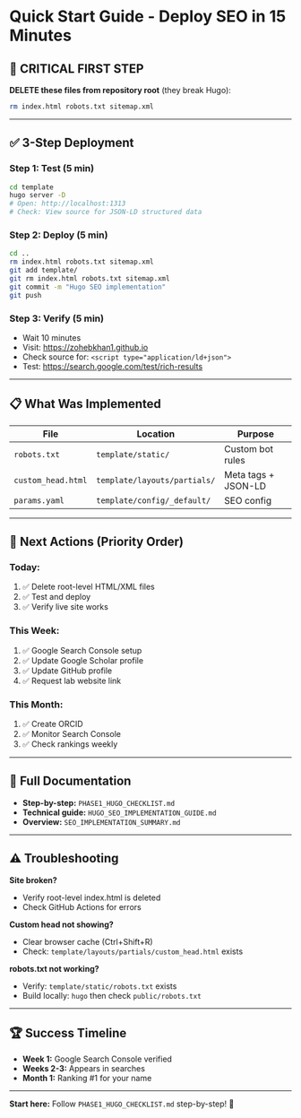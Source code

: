 # Quick Start Guide - Deploy SEO in 15 Minutes

## 🚨 CRITICAL FIRST STEP

**DELETE these files from repository root** (they break Hugo):
```bash
rm index.html robots.txt sitemap.xml
```

---

## ✅ 3-Step Deployment

### Step 1: Test (5 min)
```bash
cd template
hugo server -D
# Open: http://localhost:1313
# Check: View source for JSON-LD structured data
```

### Step 2: Deploy (5 min)
```bash
cd ..
rm index.html robots.txt sitemap.xml
git add template/
git rm index.html robots.txt sitemap.xml
git commit -m "Hugo SEO implementation"
git push
```

### Step 3: Verify (5 min)
- Wait 10 minutes
- Visit: https://zohebkhan1.github.io
- Check source for: `<script type="application/ld+json">`
- Test: https://search.google.com/test/rich-results

---

## 📋 What Was Implemented

| File | Location | Purpose |
|------|----------|---------|
| `robots.txt` | `template/static/` | Custom bot rules |
| `custom_head.html` | `template/layouts/partials/` | Meta tags + JSON-LD |
| `params.yaml` | `template/config/_default/` | SEO config |

---

## 🎯 Next Actions (Priority Order)

### Today:
1. ✅ Delete root-level HTML/XML files
2. ✅ Test and deploy
3. ✅ Verify live site works

### This Week:
1. ✅ Google Search Console setup
2. ✅ Update Google Scholar profile
3. ✅ Update GitHub profile
4. ✅ Request lab website link

### This Month:
1. ✅ Create ORCID
2. ✅ Monitor Search Console
3. ✅ Check rankings weekly

---

## 📖 Full Documentation

- **Step-by-step:** `PHASE1_HUGO_CHECKLIST.md`
- **Technical guide:** `HUGO_SEO_IMPLEMENTATION_GUIDE.md`
- **Overview:** `SEO_IMPLEMENTATION_SUMMARY.md`

---

## ⚠️ Troubleshooting

**Site broken?**
- Verify root-level index.html is deleted
- Check GitHub Actions for errors

**Custom head not showing?**
- Clear browser cache (Ctrl+Shift+R)
- Check: `template/layouts/partials/custom_head.html` exists

**robots.txt not working?**
- Verify: `template/static/robots.txt` exists
- Build locally: `hugo` then check `public/robots.txt`

---

## 🏆 Success Timeline

- **Week 1:** Google Search Console verified
- **Weeks 2-3:** Appears in searches
- **Month 1:** Ranking #1 for your name

---

**Start here:** Follow `PHASE1_HUGO_CHECKLIST.md` step-by-step! 🚀

